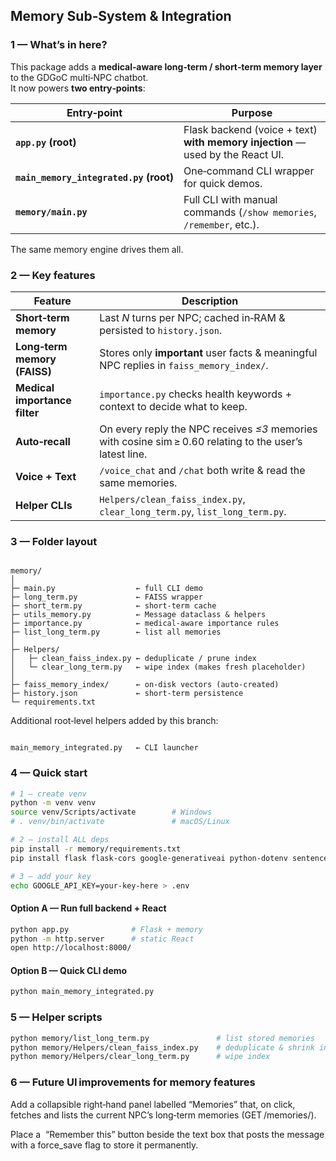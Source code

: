 
## Memory Sub‑System & Integration 

### 1 — What’s in here?
This package adds a **medical‑aware long‑term / short‑term memory layer** to the
GDGoC multi‑NPC chatbot.  
It now powers **two entry‑points**:

| Entry‑point | Purpose |
|-------------|---------|
| **`app.py` (root)** | Flask backend (voice + text) **with memory injection** — used by the React UI. |
| **`main_memory_integrated.py` (root)** | One‑command CLI wrapper for quick demos. |
| **`memory/main.py`** | Full CLI with manual commands (`/show memories`, `/remember`, etc.). |

The same memory engine drives them all.


### 2 — Key features

| Feature | Description |
|---------|-------------|
| **Short‑term memory** | Last *N* turns per NPC; cached in‑RAM & persisted to `history.json`. |
| **Long‑term memory (FAISS)** | Stores only **important** user facts & meaningful NPC replies in `faiss_memory_index/`. |
| **Medical importance filter** | `importance.py` checks health keywords + context to decide what to keep. |
| **Auto‑recall** | On every reply the NPC receives *≤3* memories with cosine sim ≥ 0.60 relating to the user’s latest line. |
| **Voice + Text** | `/voice_chat` and `/chat` both write & read the same memories. |
| **Helper CLIs** | `Helpers/clean_faiss_index.py`, `clear_long_term.py`, `list_long_term.py`. |


### 3 — Folder layout

```

memory/
│
├─ main.py                  ← full CLI demo
├─ long_term.py             ← FAISS wrapper
├─ short_term.py            ← short‑term cache
├─ utils_memory.py          ← Message dataclass & helpers
├─ importance.py            ← medical‑aware importance rules
├─ list_long_term.py        ← list all memories
│
├─ Helpers/
│   ├─ clean_faiss_index.py ← deduplicate / prune index
│   └─ clear_long_term.py   ← wipe index (makes fresh placeholder)
│
├─ faiss_memory_index/      ← on‑disk vectors (auto‑created)
├─ history.json             ← short‑term persistence
└─ requirements.txt

```

Additional root‑level helpers added by this branch:

```

main_memory_integrated.py   ← CLI launcher

````


### 4 — Quick start

```bash
# 1 – create venv
python -m venv venv
source venv/Scripts/activate        # Windows
# . venv/bin/activate               # macOS/Linux

# 2 – install ALL deps
pip install -r memory/requirements.txt
pip install flask flask-cors google-generativeai python-dotenv sentence-transformers

# 3 – add your key
echo GOOGLE_API_KEY=your‑key‑here > .env
````

#### Option A — Run full backend + React

```bash
python app.py              # Flask + memory
python -m http.server      # static React
open http://localhost:8000/
```

#### Option B — Quick CLI demo

```bash
python main_memory_integrated.py
```


### 5 — Helper scripts

```bash
python memory/list_long_term.py               # list stored memories
python memory/Helpers/clean_faiss_index.py    # deduplicate & shrink index
python memory/Helpers/clear_long_term.py      # wipe index
```

### 6 — Future UI improvements for memory features   

Add a collapsible right‑hand panel labelled “Memories” that, on click, fetches and lists the current NPC’s long‑term memories (GET /memories/<npc>).

Place a  “Remember this” button beside the text box that posts the message with a force_save flag to store it permanently.





